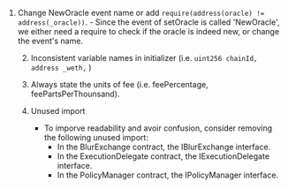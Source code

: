  1. Change NewOracle event name or add `require(address(oracle) != address(_oracle))`.
        - Since the event of setOracle is called 'NewOracle', we either need a require to check if the oracle is indeed new, or change the event's name.

    2. Inconsistent variable names in initializer (i.e. 
       `uint256 chainId,
        address _weth,` )

    4. Always state the units of fee (i.e. feePercentage, feePartsPerThounsand).

    5. Unused import
        - To imporve readability and avoir confusion, consider removing the following unused import:
            - In the BlurExchange contract, the IBlurExchange interface.
            - In the ExecutionDelegate contract, the IExecutionDelegate interface.
            - In the PolicyManager contract, the IPolicyManager interface.